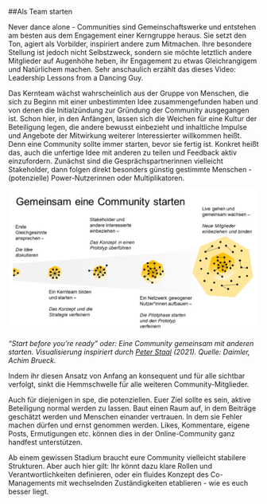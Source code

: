 ##Als Team starten

Never dance alone - Communities sind Gemeinschaftswerke und entstehen am
besten aus dem Engagement einer Kerngruppe heraus. Sie setzt den Ton,
agiert als Vorbilder, inspiriert andere zum Mitmachen. Ihre besondere
Stellung ist jedoch nicht Selbstzweck, sondern sie möchte letztlich
andere Mitglieder auf Augenhöhe heben, ihr Engagement zu etwas
Gleichrangigem und Natürlichem machen. Sehr anschaulich erzählt das
dieses Video: Leadership Lessons from a Dancing Guy.

Das Kernteam wächst wahrscheinlich aus der Gruppe von Menschen, die sich
zu Beginn mit einer unbestimmten Idee zusammengefunden haben und von
denen die Initialzündung zur Gründung der Community ausgegangen ist.
Schon hier, in den Anfängen, lassen sich die Weichen für eine Kultur der
Beteiligung legen, die andere bewusst einbezieht und inhaltliche Impulse
und Angebote der Mitwirkung weiterer Interessierter willkommen heißt.
Denn eine Community sollte immer starten, bevor sie fertig ist. Konkret
heißt das, auch die unfertige Idee mit anderen zu teilen und Feedback
aktiv einzufordern. Zunächst sind die Gesprächspartnerinnen vielleicht
Stakeholder, dann folgen direkt besonders günstig gestimmte Menschen -
(potenzielle) Power-Nutzerinnen oder Multiplikatoren.

![](images/CommunityStarten.png)

*“Start before you’re ready” oder: Eine Community gemeinsam mit anderen
starten. Visualisierung inspiriert durch* *<u>Peter Staal</u> (2021).*
*Quelle: Daimler, Achim Brueck.*

Indem ihr diesen Ansatz von Anfang an konsequent und für alle sichtbar
verfolgt, sinkt die Hemmschwelle für alle weiteren Community-Mitglieder.

Auch für diejenigen in spe, die potenziellen. Euer Ziel sollte es
  sein, aktive Beteiligung normal werden zu lassen. Baut einen Raum auf,
  in dem Beiträge geschätzt werden und Menschen einander vertrauen. In dem
  sie Fehler machen dürfen und ernst genommen werden. Likes, Kommentare,
  eigene Posts, Ermutigungen etc. können dies in der Online-Community ganz
  handfest unterstützen.

Ab einem gewissen Stadium braucht eure Community vielleicht stabilere
Strukturen. Aber auch hier gilt: Ihr könnt dazu klare Rollen und
Verantwortlichkeiten definieren, oder ein fluides Konzept des
Co-Managements mit wechselnden Zuständigkeiten etablieren - wie es euch
besser liegt.
